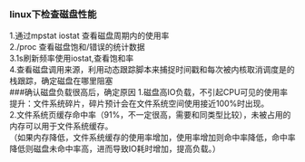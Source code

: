### linux下检查磁盘性能
1.通过mpstat iostat 查看磁盘周期内的使用率  
2./proc 查看磁盘饱和/错误的统计数据  
3.1s刷新频率使用iostat,查看饱和率  
4.查看磁盘调用来源，利用动态跟踪脚本来捕捉时间戳和每次被内核取消调度是的栈跟踪，确定磁盘在哪里阻塞  
###确认磁盘负载很高后，确定原因 
1.磁盘高IO负载，不引起CPU可见的使用率提升：文件系统碎片，碎片预计会在文件系统空间使用接近100%时出现。  
2.文件系统页缓存命中率（91%，不一定很高，需要和同类型比较），未被占用的内存可以用于文件系统缓存。  
（如果内存降低，文件系统缓存的使用率增加，使用率增加则命中率降低，命中率降低则磁盘未命中率高，进而导致IO耗时增加，提高负载。）


